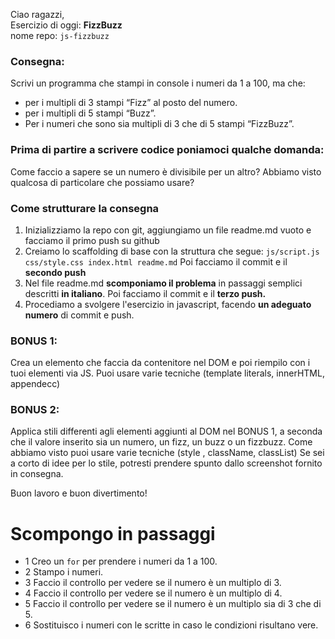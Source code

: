 Ciao ragazzi,<br>
Esercizio di oggi: **FizzBuzz**<br>
nome repo: `js-fizzbuzz`

### Consegna:
Scrivi un programma che stampi in console i numeri da 1 a 100, ma che:

- per i multipli di 3 stampi “Fizz” al posto del numero.
- per i multipli di 5 stampi “Buzz”.
- Per i numeri che sono sia multipli di 3 che di 5 stampi “FizzBuzz”.

### Prima di partire a scrivere codice poniamoci qualche domanda:
Come faccio a sapere se un numero è divisibile per un altro?
Abbiamo visto qualcosa di particolare che possiamo usare?
### Come strutturare la consegna
1. Inizializziamo la repo con git, aggiungiamo un file readme.md vuoto e facciamo il primo push su github
2. Creiamo lo scaffolding di base con la struttura che segue:
`js/script.js 
css/style.css
index.html
readme.md`
Poi facciamo il commit e il **secondo push**
3. Nel file readme.md **scomponiamo il problema** in passaggi semplici descritti **in italiano**. Poi facciamo il commit e il **terzo push.**
4. Procediamo a svolgere l'esercizio in javascript,  facendo **un adeguato numero** di commit e push.

### BONUS 1:
Crea un elemento che faccia da contenitore nel DOM e poi riempilo con i tuoi elementi via JS.
Puoi usare varie tecniche  (template literals, innerHTML, appendecc)
### BONUS 2:
Applica stili differenti agli elementi aggiunti al DOM nel BONUS 1, a seconda che il valore inserito sia un numero, un fizz, un buzz o un fizzbuzz.
Come abbiamo visto puoi  usare varie tecniche (style , className, classList)
 Se sei a corto di idee per lo stile, potresti prendere spunto dallo screenshot fornito in consegna.
 
Buon lavoro e buon divertimento!




# Scompongo in passaggi

- 1 Creo un `for` per prendere i numeri da 1 a 100.
- 2 Stampo i numeri.
- 3 Faccio il controllo per vedere se il numero è un multiplo di 3.
- 4 Faccio il controllo per vedere se il numero è un multiplo di 4.
- 5 Faccio il controllo per vedere se il numero è un multiplo sia di 3 che di 5.
- 6 Sostituisco i numeri con le scritte in caso le condizioni risultano vere.


